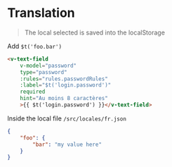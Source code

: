 # Translation

> The local selected is saved into the localStorage

Add `$t('foo.bar')`

```html
<v-text-field
    v-model="password"
    type="password"
    :rules="rules.passwordRules"
    :label="$t('login.password')"
    required
    hint="Au moins 8 caractères"
    >{{ $t('login.password') }}</v-text-field>
```

Inside the local file `/src/locales/fr.json`

```json
{
    "foo": {
        "bar": "my value here"
    }
}
```
